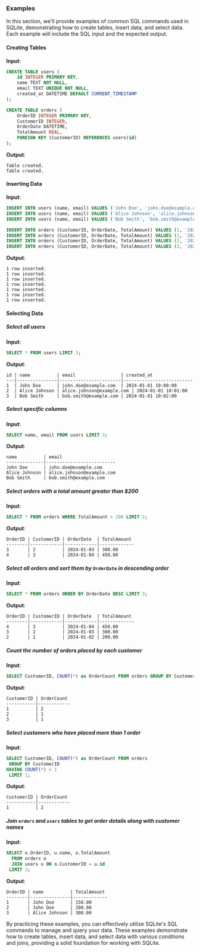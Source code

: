 

### Examples

In this section, we'll provide examples of common SQL commands used in SQLite, demonstrating how to create tables, insert data, and select data. Each example will include the SQL input and the expected output.

#### Creating Tables

**Input**:
```sql
CREATE TABLE users (
    id INTEGER PRIMARY KEY,
    name TEXT NOT NULL,
    email TEXT UNIQUE NOT NULL,
    created_at DATETIME DEFAULT CURRENT_TIMESTAMP
);

CREATE TABLE orders (
    OrderID INTEGER PRIMARY KEY,
    CustomerID INTEGER,
    OrderDate DATETIME,
    TotalAmount REAL,
    FOREIGN KEY (CustomerID) REFERENCES users(id)
);
```

**Output**:
```plaintext
Table created.
Table created.
```

#### Inserting Data

**Input**:

```sql
INSERT INTO users (name, email) VALUES ('John Doe', 'john.doe@example.com');
INSERT INTO users (name, email) VALUES ('Alice Johnson', 'alice.johnson@example.com');
INSERT INTO users (name, email) VALUES ('Bob Smith', 'bob.smith@example.com');

INSERT INTO orders (CustomerID, OrderDate, TotalAmount) VALUES (1, '2024-01-01', 150.00);
INSERT INTO orders (CustomerID, OrderDate, TotalAmount) VALUES (1, '2024-01-02', 200.00);
INSERT INTO orders (CustomerID, OrderDate, TotalAmount) VALUES (2, '2024-01-03', 300.00);
INSERT INTO orders (CustomerID, OrderDate, TotalAmount) VALUES (3, '2024-01-04', 450.00);
```

**Output**:

```plaintext
1 row inserted.
1 row inserted.
1 row inserted.
1 row inserted.
1 row inserted.
1 row inserted.
1 row inserted.
```

#### Selecting Data

##### Select all users

**Input**:

```sql
SELECT * FROM users LIMIT 3;
```

**Output**:

```plaintext
id | name          | email                 | created_at
---|---------------|-----------------------|--------------------------
1  | John Doe      | john.doe@example.com  | 2024-01-01 10:00:00
2  | Alice Johnson | alice.johnson@example.com | 2024-01-01 10:01:00
3  | Bob Smith     | bob.smith@example.com | 2024-01-01 10:02:00
```

##### Select specific columns

**Input**:

```sql
SELECT name, email FROM users LIMIT 3;
```

**Output**:

```plaintext
name          | email
--------------|--------------------------
John Doe      | john.doe@example.com
Alice Johnson | alice.johnson@example.com
Bob Smith     | bob.smith@example.com
```

##### Select orders with a total amount greater than $200

**Input**:

```sql
SELECT * FROM orders WHERE TotalAmount > 200 LIMIT 2;
```

**Output**:

```plaintext
OrderID | CustomerID | OrderDate  | TotalAmount
--------|------------|------------|-------------
3       | 2          | 2024-01-03 | 300.00
4       | 3          | 2024-01-04 | 450.00
```

##### Select all orders and sort them by `OrderDate` in descending order

**Input**:

```sql
SELECT * FROM orders ORDER BY OrderDate DESC LIMIT 3;
```

**Output**:

```plaintext
OrderID | CustomerID | OrderDate  | TotalAmount
--------|------------|------------|-------------
4       | 3          | 2024-01-04 | 450.00
3       | 2          | 2024-01-03 | 300.00
2       | 1          | 2024-01-02 | 200.00
```

##### Count the number of orders placed by each customer

**Input**:

```sql
SELECT CustomerID, COUNT(*) as OrderCount FROM orders GROUP BY CustomerID LIMIT 3;
```

**Output**:

```plaintext
CustomerID | OrderCount
-----------|------------
1          | 2
2          | 1
3          | 1
```

##### Select customers who have placed more than 1 order

**Input**:

```sql
SELECT CustomerID, COUNT(*) as OrderCount FROM orders
 GROUP BY CustomerID
HAVING COUNT(*) > 1
 LIMIT 1;
```

**Output**:

```plaintext
CustomerID | OrderCount
-----------|------------
1          | 2
```

##### Join `orders` and `users` tables to get order details along with customer names

**Input**:

```sql
SELECT o.OrderID, u.name, o.TotalAmount
  FROM orders o
  JOIN users u ON o.CustomerID = u.id
 LIMIT 3;
```

**Output**:

```plaintext
OrderID | name          | TotalAmount
--------|---------------|-------------
1       | John Doe      | 150.00
2       | John Doe      | 200.00
3       | Alice Johnson | 300.00
```

By practicing these examples, you can effectively utilize SQLite's SQL commands to manage and query your data. These examples demonstrate how to create tables, insert data, and select data with various conditions and joins, providing a solid foundation for working with SQLite.
